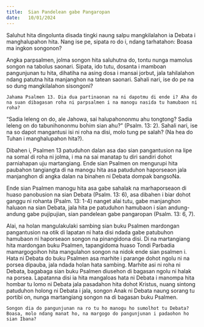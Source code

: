 ```yaml
---
title:  Sian Pandelean gabe Pangaropan
date:   10/01/2024
---
```


Saluhut hita dingolunta disada tingki naung salpu mangkilalahon ia Debata i manghalupahon hita. Nang ise pe, sipata ro do i, ndang tarhatahon: Boasa ma ingkon songonon?

Angka parpsalmen, jolma songon hita saluhutna do, tontu nunga mamolus songon na tabolus saonari. Sipata, ido tutu, dosanta i mamboan pangunjunan tu hita, dihatiha  na asing dosa i mansai jorbut, jala tahilalahon ndang patutna hita manjanghon na tatean saonari. Sahali nari, ise do pe na so dung mangkilalahon sisongoni?

`Jahama Psalmen 13. Dia dua partinaonan na ni dapotmu di ende i? Aha do na suan dibagasan roha ni parpsalmen i na manogu nasida tu hamubaon ni roha?`

“Sadia leleng on do, ale Jahowa, sai halupahononmu ahu tongtong? Sadia leleng on do tabunihononmu bohim sian ahu?” (Psalm. 13: 2). Sahali nari, ise na so dapot mangantusi isi ni roha na disi, molo tung pe salah? (Na hea do Tuhan i manghalupahon hita?).

Dibahen i, Psalmen 13 patuduhon dalan asa dao sian pangantusion na lipe na somal di roha ni jolma, i ma na sai manatap tu diri sandiri dohot parniahapan uju martangiang. Ende sian Psalmen on mengurupi hita paubahon tangiangta di na manogu hita asa patuduhon haporseaon jala manjanghon di angka dalan na binahen ni Debata dompak bangsoNa.

Ende sian Psalmen manogu hita asa gabe sahalak na marhaporseaon di huaso panobusion na sian Debata (Psalm. 13: 6), asa dibahen i biar dohot ganggu ni rohanta (Psalm. 13: 1-4) nanget alai tutu, gabe manjanghon haluaon na sian Debata, jala hita pe patuduhon hamubaon i sian andung-andung gabe pujipujian, sian pandelean gabe pangaropan (Psalm. 13: 6, 7).

Alai, na holan mangulakulaki sambing sian buku Psalmen mardongan pangantusion na otik di lapatan ni hata disi ndada gabe patubuhon hamubaon ni haporseaon songon na pinangidona disi. Di na martangiang hita mardongan buku Psalmen, tapangidoma huaso Tondi Parbadia mamargogoihon hita mangulahon songon na nidok ende sian psalmen i. Hata ni Debata do buku Psalmen asa marhite i parange dohot ngolu ni na porsea dipauba, jala ndada holan hata sambing. Marhite asi ni roha ni Debata, bagabaga sian buku Psalmen diusehon di bagasan ngolu ni halak na porsea. Lapatanna disi ia hita mangaloas hata ni Debata i manompa hita hombar tu lomo ni Debata jala pasadahon hita dohot Kristus, nuang sintong patuduhon holong ni Debata i jala, songon Anak ni Debata naung sorang tu portibi on, nunga martangiang songon na di bagasan buku Psalmen.

`Songon dia do pangunjunan na ro tu ho manogu ho sumolhot tu Debata? Boasa, molo ndang manat ho, na margogo do pangunjunan i padaohon ho sian Ibana?`